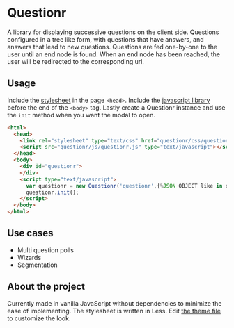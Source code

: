Questionr
=========

A library for displaying successive questions on the client side. Questions configured in a tree like form, with questions that have answers, and answers that lead to new  questions. Questions are fed one-by-one to the user until an end node is found. When an end node has been reached, the user will be redirected to the corresponding  url.

Usage
-----

Include the [stylesheet](https://github.com/NDeBlaauw/questionr/blob/master/questionr/css/questionr.css) in the page `<head>`. Include the [javascript library](https://github.com/NDeBlaauw/questionr/blob/master/questionr/js/questionr.js) before the end of the `<body>` tag. Lastly create a Questionr instance and use the `init` method when you want the modal to open.

```html
<html>
  <head>
    <link rel="stylesheet" type="text/css" href="questionr/css/questionr.css">
    <script src="questionr/js/questionr.js" type="text/javascript"></script>
  </head>
  <body>
    <div id="questionr">
    </div>
    <script type="text/javascript">
      var questionr = new Questionr('questionr',{%JSON OBJECT like in questionr/js/example-config.json%});
      questionr.init();
    </script>
  </body>
</html>
```

Use cases
---------

* Multi question polls
* Wizards
* Segmentation

About the project
-----------------

Currently made in vanilla JavaScript without dependencies to minimize the ease of implementing. The stylesheet is written in Less. Edit [the theme file](https://github.com/NDeBlaauw/questionr/blob/master/questionr/css/theme.less) to customize the look.
